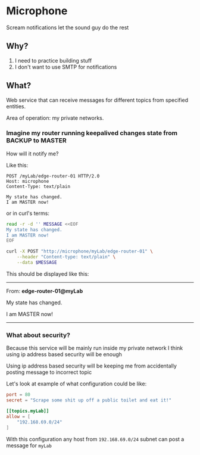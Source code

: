 # Microphone

Scream notifications let the sound guy do the rest

## Why?

1) I need to practice building stuff
2) I don't want to use SMTP for notifications

## What?

Web service that can receive messages for different topics from specified entities.

Area of operation: my private networks.

### Imagine my router running keepalived changes state from BACKUP to MASTER

How will it notify me?

Like this:

``` http
POST /myLab/edge-router-01 HTTP/2.0
Host: microphone
Content-Type: text/plain

My state has changed.
I am MASTER now!
```

or in curl's terms:

```bash
read -r -d '' MESSAGE <<EOF
My state has changed.
I am MASTER now!
EOF

curl -X POST "http://microphone/myLab/edge-router-01" \
    --header "Content-type: text/plain" \
    --data $MESSAGE

```

This should be displayed like this:

---

From: **edge-router-01@myLab**

My state has changed.

I am MASTER now!

---

### What about security?

Because this service will be mainly run inside my private network I think using ip address
based security will be enough

Using ip address based security will be keeping me from accidentally posting message to incorrect
topic

Let's look at example of what configuration could be like:

``` toml
port = 80
secret = "Scrape some shit up off a public toilet and eat it!"

[[topics.myLab]]
allow = [
    "192.168.69.0/24"
]
```

With this configuration any host from `192.168.69.0/24` subnet can post a message for `myLab`
